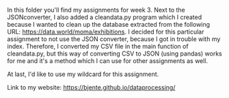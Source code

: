 In this folder you'll find my assignments for week 3. Next to the JSONconverter, I also added a cleandata.py program which I created because I wanted to clean up the database extracted from the following URL: https://data.world/moma/exhibitions. 
I decided for this particular assignment to not use the JSON converter, because I got in trouble with my index. Therefore, I converted my CSV file in the main function of cleandata.py, but this way of converting CSV to JSON (using pandas) works for me and it's a method which I can use for other assignments as well.

At last, I'd like to use my wildcard for this assignment.

Link to my website: https://bjente.github.io/dataprocessing/
